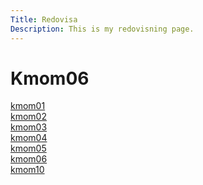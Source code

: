 ```yaml
---
Title: Redovisa
Description: This is my redovisning page.
---
```

Kmom06
==========================
<div class="hel">
<div class="boxk">
<div class="kmomb">
    <a href="kmom01">kmom01</a>
</div>

<div class="kmomb">
    <a href="kmom02">kmom02</a>
</div>

<div class="kmomb">
    <a href="kmom03">kmom03</a>
</div>

<div class="kmomb">
    <a href="kmom04">kmom04</a>
</div>

<div class="kmomb">
    <a href="kmom05">kmom05</a>
</div>

<div class="kmomb">
    <a href="kmom06">kmom06</a>
</div>
<div class="kmomb">
    <a href="kmom10">kmom10</a>
</div>
</div>

<div class="texten">
</div>
</div>
